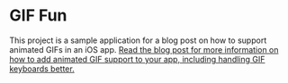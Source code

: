 # GIF Fun

This project is a sample application for a blog post on how to support animated GIFs in an iOS app. [Read the blog post for more information on how to add animated GIF support to your app, including handling GIF keyboards better.](https://www.davidbeck.co/blog/2016/06/23/Supporting-GIFs-in-iOS.html)